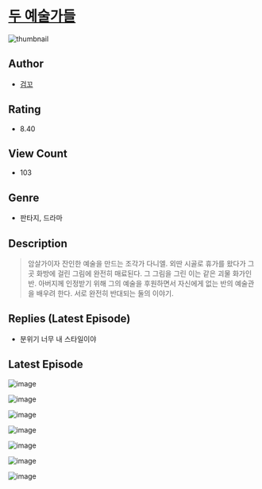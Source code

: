 # [두 예술가들](https://comic.naver.com/challenge/list?titleId=810292)
![thumbnail](https://image-comic.pstatic.net/user_contents_data/challenge_comic/2023/05/23/353971/upload_7234016183487521073_480x623.jpeg)

## Author
- [검꼬](https://comic.naver.com/artistTitle?id=353971)

## Rating
- 8.40

## View Count
- 103

## Genre
- 판타지, 드라마

## Description
> 암살가이자 잔인한 예술을 만드는 조각가 다니엘. 외딴 시골로 휴가를 왔다가 그 곳 화방에 걸린 그림에 완전히 매료된다. 그 그림을 그린 이는 같은 괴물 화가인 반. 아버지께 인정받기 위해 그의 예술을 후원하면서 자신에게 없는 반의 예술관을 배우려 한다. 서로 완전히 반대되는 둘의 이야기.

## Replies (Latest Episode)
- 분위기 너무 내 스타일이야

## Latest Episode
![image](https://image-comic.pstatic.net/user_contents_data/challenge_comic/2023/05/23/353971/upload_3545240223786218295.jpeg)

![image](https://image-comic.pstatic.net/user_contents_data/challenge_comic/2023/05/23/353971/upload_4120900531657912633.jpeg)

![image](https://image-comic.pstatic.net/user_contents_data/challenge_comic/2023/05/23/353971/upload_7003437599976141154.jpeg)

![image](https://image-comic.pstatic.net/user_contents_data/challenge_comic/2023/05/23/353971/upload_3834873581791359281.jpeg)

![image](https://image-comic.pstatic.net/user_contents_data/challenge_comic/2023/05/23/353971/upload_7017230750128877667.jpeg)

![image](https://image-comic.pstatic.net/user_contents_data/challenge_comic/2023/05/23/353971/upload_3702295577080771896.jpeg)

![image](https://image-comic.pstatic.net/user_contents_data/challenge_comic/2023/05/23/353971/upload_3979320822412685618.jpeg)
